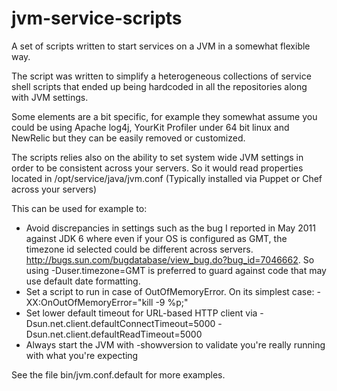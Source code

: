 jvm-service-scripts
===================

A set of scripts written to start services on a JVM in a somewhat flexible way.

The script was written to simplify a heterogeneous collections of service shell scripts that ended up being hardcoded in all the repositories along with JVM settings.

Some elements are a bit specific, for example they somewhat assume you could be using Apache log4j, YourKit Profiler under 64 bit linux and NewRelic but they can be easily removed or customized.


The scripts relies also on the ability to set system wide JVM settings in order to be consistent across your servers. So it would read properties located in /opt/service/java/jvm.conf (Typically installed via Puppet or Chef across your servers)

This can be used for example to:

- Avoid discrepancies in settings such as the bug I reported in May 2011 against JDK 6 where even if your OS is configured as GMT, the timezone id selected could be different across servers. http://bugs.sun.com/bugdatabase/view_bug.do?bug_id=7046662. So using -Duser.timezone=GMT is preferred to guard against code that may use default date formatting.
- Set a script to run in case of OutOfMemoryError. On its simplest case: -XX:OnOutOfMemoryError="kill -9 %p;"
- Set lower default timeout for URL-based HTTP client via -Dsun.net.client.defaultConnectTimeout=5000 -Dsun.net.client.defaultReadTimeout=5000 
- Always start the JVM with -showversion to validate you're really running with what you're expecting

See the file bin/jvm.conf.default for more examples.